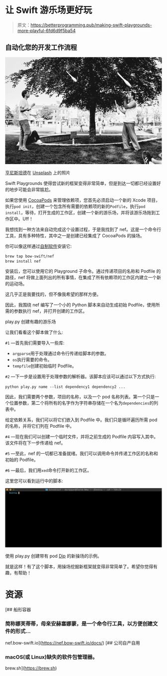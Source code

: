 # 让 Swift 游乐场更好玩

> 原文：<https://betterprogramming.pub/making-swift-playgrounds-more-playful-6fd6d9f5ba54>

## 自动化您的开发工作流程

![](img/6dfe3f523dd9730cf9ccbb1cd5160eee.png)

[亨尼斯坦德](https://unsplash.com/@henniestander?utm_source=unsplash&utm_medium=referral&utm_content=creditCopyText)在 [Unsplash](https://unsplash.com/s/photos/play?utm_source=unsplash&utm_medium=referral&utm_content=creditCopyText) 上的照片

Swift Playgrounds 使得尝试新的框架变得非常简单，但是到达一切都已经设置好的地步可能会非常尴尬。

如果您使用 [CocoaPods](https://cocoapods.org/) 来管理依赖项，您首先必须启动一个新的 Xcode 项目，执行`pod init`，创建一个包含所有需要的依赖项的新的`Podfile`，执行`pod install`，等待，打开生成的工作区，创建一个新的游乐场，并将该游乐场拖到工作区中。Uff！

我想找到一种方法来自动完成这个设置过程，于是我找到了 nef。这是一个命令行工具，具有多种特性，其中之一是创建已经集成了 CocoaPods 的操场。

你可以像这样通过[自制软件](https://brew.sh)安装它:

```
brew tap bow-swift/nef
brew install nef
```

安装后，您可以使用它的 Playground 子命令。通过传递项目的名称和 Podfile 的路径，nef 将做上面列出的所有事情，在集成了所有依赖项的工作区内建立一个新的运动场。

这几乎正是我要找的，但不像我希望的那样方便。

因此，我围绕 nef 编写了一个小的 Python 脚本来自动生成初始 Podfile，使用所需的参数执行 nef，并打开创建的工作区。

play.py 创建有趣的游乐场

让我们看看这个脚本做了什么:

`#1` —首先我们需要导入一些库:

*   `argparse`用于处理通过命令行传递给脚本的参数。
*   `os`执行需要的命令。
*   `tempfile`创建初始临时 Podfile。

`#2` —下一步是设置用于处理参数的解析器。该脚本应该可以通过以下方式执行:

`python play.py name --list dependency1 dependency2 ...`

因此，我们需要两个参数，项目的名称，以及一个 pod 名称列表。第一个只是一个位置参数，第二个将所有的名字作为字符串存储在一个名为`dependencies`的列表中。

给定依赖关系，我们可以将它们嵌入到 Podfile 中。我们只是循环遍历所需 pod 的名称，并将它们列在 Podfile 中。

`#4` —现在我们可以创建一个临时文件，并将之前生成的 Podfile 内容写入其中。该文件将在下一步传递给 nef。

`#5` —至此，nef 的一切都已准备就绪。我们可以调用命令并传递工作区的名称和初始的 Podfile。

`#6` —最后，我们用`xed`命令打开新的工作区。

这里您可以看到运行中的脚本:

![](img/e9b01e436866454a73b56bfec02ec112.png)

使用 play.py 创建带有 pod [Dip](https://github.com/AliSoftware/Dip) 的新操场的示例。

就是这样！有了这个脚本，用操场挖掘新框架就变得非常简单了。希望你觉得有趣，有帮助！

# 资源

 [## 船形容器

### 简称娜芙蒂蒂，母亲安赫塞娜蒙，是一个命令行工具，以方便创建文件的形式…

nef.bow-swift.io](https://nef.bow-swift.io/docs/) [](https://brew.sh) [## 公司自产自用

### macOS(或 Linux)缺失的软件包管理器。

brew.sh](https://brew.sh)